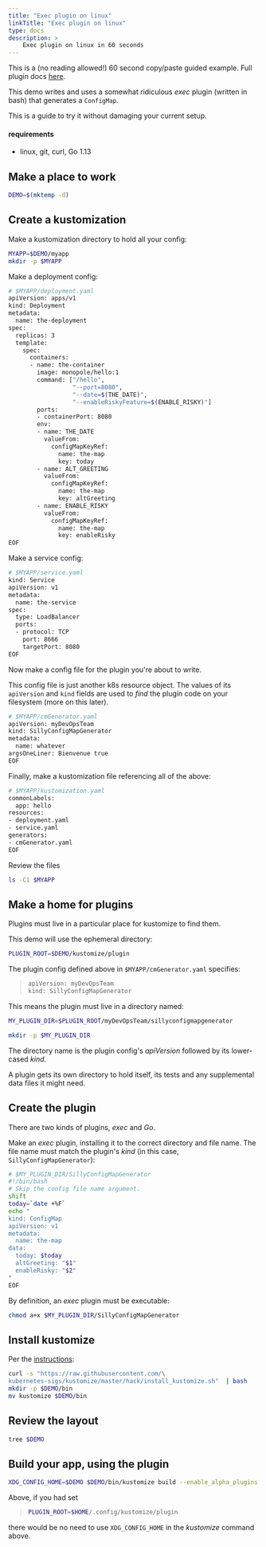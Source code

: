 ```yaml
---
title: "Exec plugin on linux"
linkTitle: "Exec plugin on linux"
type: docs
description: >
    Exec plugin on linux in 60 seconds
---
```


This is a (no reading allowed!) 60 second copy/paste guided
example.  Full plugin docs [here](..).

This demo writes and uses a somewhat ridiculous
_exec_ plugin (written in bash) that generates a
`ConfigMap`.

This is a guide to try it without damaging your
current setup.

#### requirements

* linux, git, curl, Go 1.13

## Make a place to work

```bash
DEMO=$(mktemp -d)
```

## Create a kustomization

Make a kustomization directory to
hold all your config:

```bash
MYAPP=$DEMO/myapp
mkdir -p $MYAPP
```

Make a deployment config:

```bash
# $MYAPP/deployment.yaml
apiVersion: apps/v1
kind: Deployment
metadata:
  name: the-deployment
spec:
  replicas: 3
  template:
    spec:
      containers:
      - name: the-container
        image: monopole/hello:1
        command: ["/hello",
                  "--port=8080",
                  "--date=$(THE_DATE)",
                  "--enableRiskyFeature=$(ENABLE_RISKY)"]
        ports:
        - containerPort: 8080
        env:
        - name: THE_DATE
          valueFrom:
            configMapKeyRef:
              name: the-map
              key: today
        - name: ALT_GREETING
          valueFrom:
            configMapKeyRef:
              name: the-map
              key: altGreeting
        - name: ENABLE_RISKY
          valueFrom:
            configMapKeyRef:
              name: the-map
              key: enableRisky
EOF
```

Make a service config:

```bash
# $MYAPP/service.yaml
kind: Service
apiVersion: v1
metadata:
  name: the-service
spec:
  type: LoadBalancer
  ports:
  - protocol: TCP
    port: 8666
    targetPort: 8080
EOF
```

Now make a config file for the plugin
you're about to write.

This config file is just another k8s resource
object.  The values of its `apiVersion` and `kind`
fields are used to _find_ the plugin code on your
filesystem (more on this later).

```bash
# $MYAPP/cmGenerator.yaml
apiVersion: myDevOpsTeam
kind: SillyConfigMapGenerator
metadata:
  name: whatever
argsOneLiner: Bienvenue true
EOF
```

Finally, make a kustomization file
referencing all of the above:

```bash
# $MYAPP/kustomization.yaml
commonLabels:
  app: hello
resources:
- deployment.yaml
- service.yaml
generators:
- cmGenerator.yaml
EOF
```

Review the files

```bash
ls -C1 $MYAPP
```

## Make a home for plugins

Plugins must live in a particular place for
kustomize to find them.

This demo will use the ephemeral directory:

```bash
PLUGIN_ROOT=$DEMO/kustomize/plugin
```

The plugin config defined above in
`$MYAPP/cmGenerator.yaml` specifies:

> ```bash
> apiVersion: myDevOpsTeam
> kind: SillyConfigMapGenerator
> ```

This means the plugin must live in a directory
named:

```bash
MY_PLUGIN_DIR=$PLUGIN_ROOT/myDevOpsTeam/sillyconfigmapgenerator

mkdir -p $MY_PLUGIN_DIR
```

The directory name is the plugin config's
_apiVersion_ followed by its lower-cased _kind_.

A plugin gets its own directory to hold itself,
its tests and any supplemental data files it
might need.

## Create the plugin

There are two kinds of plugins, _exec_ and _Go_.

Make an _exec_ plugin, installing it to the
correct directory and file name.  The file name
must match the plugin's _kind_ (in this case,
`SillyConfigMapGenerator`):

```bash
# $MY_PLUGIN_DIR/SillyConfigMapGenerator
#!/bin/bash
# Skip the config file name argument.
shift
today=`date +%F`
echo "
kind: ConfigMap
apiVersion: v1
metadata:
  name: the-map
data:
  today: $today
  altGreeting: "$1"
  enableRisky: "$2"
"
EOF
```

By definition, an _exec_ plugin must be executable:

```bash
chmod a+x $MY_PLUGIN_DIR/SillyConfigMapGenerator
```

## Install kustomize

Per the [instructions](/installation/kustomize/):

```bash
curl -s "https://raw.githubusercontent.com/\
kubernetes-sigs/kustomize/master/hack/install_kustomize.sh"  | bash
mkdir -p $DEMO/bin
mv kustomize $DEMO/bin
```

## Review the layout

```bash
tree $DEMO
```

## Build your app, using the plugin

```bash
XDG_CONFIG_HOME=$DEMO $DEMO/bin/kustomize build --enable_alpha_plugins $MYAPP
```

Above, if you had set

> ```bash
> PLUGIN_ROOT=$HOME/.config/kustomize/plugin
> ```

there would be no need to use `XDG_CONFIG_HOME` in the
_kustomize_ command above.
